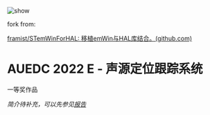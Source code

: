 ![show](README/show.png)

fork from: 

[framist/STemWinForHAL: 移植emWin与HAL库结合。(github.com)](https://github.com/framist/STemWinForHAL)

# AUEDC 2022 E - 声源定位跟踪系统

一等奖作品

*简介待补充，可以先参见[报告](./报告.docx)*

